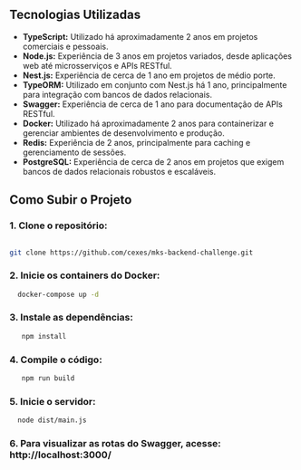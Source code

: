 ## Tecnologias Utilizadas

- **TypeScript:** Utilizado há aproximadamente 2 anos em projetos comerciais e pessoais.
- **Node.js:** Experiência de 3 anos em projetos variados, desde aplicações web até microsserviços e APIs RESTful.
- **Nest.js:** Experiência de cerca de 1 ano em projetos de médio porte.
- **TypeORM:** Utilizado em conjunto com Nest.js há 1 ano, principalmente para integração com bancos de dados relacionais.
- **Swagger:** Experiência de cerca de 1 ano para documentação de APIs RESTful.
- **Docker:** Utilizado há aproximadamente 2 anos para containerizar e gerenciar ambientes de desenvolvimento e produção.
- **Redis:** Experiência de 2 anos, principalmente para caching e gerenciamento de sessões.
- **PostgreSQL:** Experiência de cerca de 2 anos em projetos que exigem bancos de dados relacionais robustos e escaláveis.

## Como Subir o Projeto

### 1. Clone o repositório:

   ```bash
   
   git clone https://github.com/cexes/mks-backend-challenge.git
   
   ```
 ### 2. Inicie os containers do Docker:


   ```bash
     docker-compose up -d
   ```

### 3. Instale as dependências:

```bash
   npm install
```

### 4. Compile o código:

```bash
   npm run build
```

### 5. Inicie o servidor:
``` bash
  node dist/main.js
```

### 6. Para visualizar as rotas do Swagger, acesse: http://localhost:3000/
